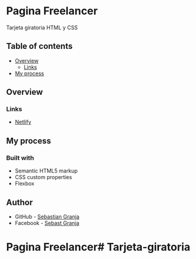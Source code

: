 # Pagina Freelancer

Tarjeta giratoria HTML y CSS

## Table of contents

- [Overview](#overview)
  - [Links](#links)
- [My process](#my-process)



## Overview

### Links

- [Netlify](https://tarjetagiratoria-sebast.netlify.app/)

  
## My process

### Built with

- Semantic HTML5 markup
- CSS custom properties
- Flexbox

## Author

- GitHub - [Sebastian Granja](https://github.com/sebastgran15)
- Facebook - [Sebast Granja](https://www.facebook.com/jose.guachangamez/)
  
# Pagina Freelancer# Tarjeta-giratoria
